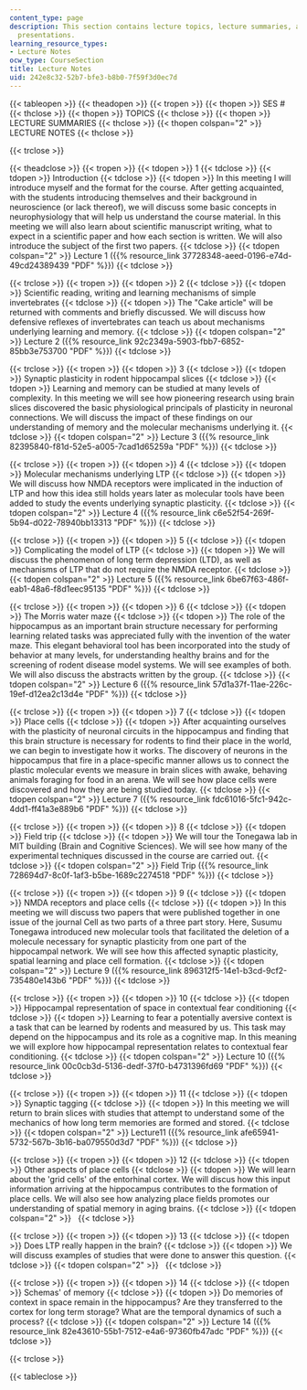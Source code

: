 ```yaml
---
content_type: page
description: This section contains lecture topics, lecture summaries, and lecture
  presentations.
learning_resource_types:
- Lecture Notes
ocw_type: CourseSection
title: Lecture Notes
uid: 242e8c32-52b7-bfe3-b8b0-7f59f3d0ec7d
---
```


{{< tableopen >}}
{{< theadopen >}}
{{< tropen >}}
{{< thopen >}}
SES #
{{< thclose >}}
{{< thopen >}}
TOPICS
{{< thclose >}}
{{< thopen >}}
LECTURE SUMMARIES
{{< thclose >}}
{{< thopen colspan="2" >}}
LECTURE NOTES
{{< thclose >}}

{{< trclose >}}

{{< theadclose >}}
{{< tropen >}}
{{< tdopen >}}
1
{{< tdclose >}}
{{< tdopen >}}
Introduction
{{< tdclose >}}
{{< tdopen >}}
In this meeting I will introduce myself and the format for the course. After getting acquainted, with the students introducing themselves and their background in neuroscience (or lack thereof), we will discuss some basic concepts in neurophysiology that will help us understand the course material. In this meeting we will also learn about scientific manuscript writing, what to expect in a scientific paper and how each section is written. We will also introduce the subject of the first two papers.
{{< tdclose >}}
{{< tdopen colspan="2" >}}
Lecture 1 ({{% resource_link 37728348-aeed-0196-e74d-49cd24389439 "PDF" %}})
{{< tdclose >}}

{{< trclose >}}
{{< tropen >}}
{{< tdopen >}}
2
{{< tdclose >}}
{{< tdopen >}}
Scientific reading, writing and learning mechanisms of simple invertebrates
{{< tdclose >}}
{{< tdopen >}}
The "Cake article" will be returned with comments and briefly discussed. We will discuss how defensive reflexes of invertebrates can teach us about mechanisms underlying learning and memory.
{{< tdclose >}}
{{< tdopen colspan="2" >}}
Lecture 2 ({{% resource_link 92c2349a-5903-fbb7-6852-85bb3e753700 "PDF" %}})
{{< tdclose >}}

{{< trclose >}}
{{< tropen >}}
{{< tdopen >}}
3
{{< tdclose >}}
{{< tdopen >}}
Synaptic plasticity in rodent hippocampal slices
{{< tdclose >}}
{{< tdopen >}}
Learning and memory can be studied at many levels of complexity. In this meeting we will see how pioneering research using brain slices discovered the basic physiological principals of plasticity in neuronal connections. We will discuss the impact of these findings on our understanding of memory and the molecular mechanisms underlying it.
{{< tdclose >}}
{{< tdopen colspan="2" >}}
Lecture 3 ({{% resource_link 82395840-f81d-52e5-a005-7cad1d65259a "PDF" %}})
{{< tdclose >}}

{{< trclose >}}
{{< tropen >}}
{{< tdopen >}}
4
{{< tdclose >}}
{{< tdopen >}}
Molecular mechanisms underlying LTP
{{< tdclose >}}
{{< tdopen >}}
We will discuss how NMDA receptors were implicated in the induction of LTP and how this idea still holds years later as molecular tools have been added to study the events underlying synaptic plasticity.
{{< tdclose >}}
{{< tdopen colspan="2" >}}
Lecture 4 ({{% resource_link c6e52f54-269f-5b94-d022-78940bb13313 "PDF" %}})
{{< tdclose >}}

{{< trclose >}}
{{< tropen >}}
{{< tdopen >}}
5
{{< tdclose >}}
{{< tdopen >}}
Complicating the model of LTP
{{< tdclose >}}
{{< tdopen >}}
We will discuss the phenomenon of long term depression (LTD), as well as mechanisms of LTP that do not require the NMDA receptor.
{{< tdclose >}}
{{< tdopen colspan="2" >}}
Lecture 5 ({{% resource_link 6be67f63-486f-eab1-48a6-f8d1eec95135 "PDF" %}})
{{< tdclose >}}

{{< trclose >}}
{{< tropen >}}
{{< tdopen >}}
6
{{< tdclose >}}
{{< tdopen >}}
The Morris water maze
{{< tdclose >}}
{{< tdopen >}}
The role of the hippocampus as an important brain structure necessary for performing learning related tasks was appreciated fully with the invention of the water maze. This elegant behavioral tool has been incorporated into the study of behavior at many levels, for understanding healthy brains and for the screening of rodent disease model systems. We will see examples of both. We will also discuss the abstracts written by the group.
{{< tdclose >}}
{{< tdopen colspan="2" >}}
Lecture 6 ({{% resource_link 57d1a37f-11ae-226c-19ef-d12ea2c13d4e "PDF" %}})
{{< tdclose >}}

{{< trclose >}}
{{< tropen >}}
{{< tdopen >}}
7
{{< tdclose >}}
{{< tdopen >}}
Place cells
{{< tdclose >}}
{{< tdopen >}}
After acquainting ourselves with the plasticity of neuronal circuits in the hippocampus and finding that this brain structure is necessary for rodents to find their place in the world, we can begin to investigate how it works. The discovery of neurons in the hippocampus that fire in a place-specific manner allows us to connect the plastic molecular events we measure in brain slices with awake, behaving animals foraging for food in an arena. We will see how place cells were discovered and how they are being studied today.
{{< tdclose >}}
{{< tdopen colspan="2" >}}
Lecture 7 ({{% resource_link fdc61016-5fc1-942c-4dd1-ff41a3e889b6 "PDF" %}})
{{< tdclose >}}

{{< trclose >}}
{{< tropen >}}
{{< tdopen >}}
8
{{< tdclose >}}
{{< tdopen >}}
Field trip
{{< tdclose >}}
{{< tdopen >}}
We will tour the Tonegawa lab in MIT building (Brain and Cognitive Sciences). We will see how many of the experimental techniques discussed in the course are carried out.
{{< tdclose >}}
{{< tdopen colspan="2" >}}
Field Trip ({{% resource_link 728694d7-8c0f-1af3-b5be-1689c2274518 "PDF" %}})
{{< tdclose >}}

{{< trclose >}}
{{< tropen >}}
{{< tdopen >}}
9
{{< tdclose >}}
{{< tdopen >}}
NMDA receptors and place cells
{{< tdclose >}}
{{< tdopen >}}
In this meeting we will discuss two papers that were published together in one issue of the journal Cell as two parts of a three part story. Here, Susumu Tonegawa introduced new molecular tools that facilitated the deletion of a molecule necessary for synaptic plasticity from one part of the hippocampal network. We will see how this affected synaptic plasticity, spatial learning and place cell formation.
{{< tdclose >}}
{{< tdopen colspan="2" >}}
Lecture 9 ({{% resource_link 896312f5-14e1-b3cd-9cf2-735480e143b6 "PDF" %}})
{{< tdclose >}}

{{< trclose >}}
{{< tropen >}}
{{< tdopen >}}
10
{{< tdclose >}}
{{< tdopen >}}
Hippocampal representation of space in contextual fear conditioning
{{< tdclose >}}
{{< tdopen >}}
Learning to fear a potentially aversive context is a task that can be learned by rodents and measured by us. This task may depend on the hippocampus and its role as a cognitive map. In this meaning we will explore how hippocampal representation relates to contextual fear conditioning.
{{< tdclose >}}
{{< tdopen colspan="2" >}}
Lecture 10 ({{% resource_link 00c0cb3d-5136-dedf-37f0-b4731396fd69 "PDF" %}})
{{< tdclose >}}

{{< trclose >}}
{{< tropen >}}
{{< tdopen >}}
11
{{< tdclose >}}
{{< tdopen >}}
Synaptic tagging
{{< tdclose >}}
{{< tdopen >}}
In this meeting we will return to brain slices with studies that attempt to understand some of the mechanics of how long term memories are formed and stored.
{{< tdclose >}}
{{< tdopen colspan="2" >}}
Lecture11 ({{% resource_link afe65941-5732-567b-3b16-ba079550d3d7 "PDF" %}})
{{< tdclose >}}

{{< trclose >}}
{{< tropen >}}
{{< tdopen >}}
12
{{< tdclose >}}
{{< tdopen >}}
Other aspects of place cells
{{< tdclose >}}
{{< tdopen >}}
We will learn about the 'grid cells' of the entorhinal cortex. We will discus how this input information arriving at the hippocampus contributes to the formation of place cells. We will also see how analyzing place fields promotes our understanding of spatial memory in aging brains.
{{< tdclose >}}
{{< tdopen colspan="2" >}}
 
{{< tdclose >}}

{{< trclose >}}
{{< tropen >}}
{{< tdopen >}}
13
{{< tdclose >}}
{{< tdopen >}}
Does LTP really happen in the brain?
{{< tdclose >}}
{{< tdopen >}}
We will discuss examples of studies that were done to answer this question.
{{< tdclose >}}
{{< tdopen colspan="2" >}}
 
{{< tdclose >}}

{{< trclose >}}
{{< tropen >}}
{{< tdopen >}}
14
{{< tdclose >}}
{{< tdopen >}}
Schemas' of memory
{{< tdclose >}}
{{< tdopen >}}
Do memories of context in space remain in the hippocampus? Are they transferred to the cortex for long term storage? What are the temporal dynamics of such a process?
{{< tdclose >}}
{{< tdopen colspan="2" >}}
Lecture 14 ({{% resource_link 82e43610-55b1-7512-e4a6-97360fb47adc "PDF" %}})
{{< tdclose >}}

{{< trclose >}}

{{< tableclose >}}